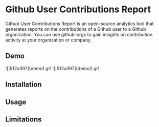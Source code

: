 # Github User Contributions Report
Github User Contributions Report is an open-source analytics tool that generates reports on the contributions of a Github user to a Github organization. You can use github-orgs to gain insights on contribution activity at your organization or company.  

## Demo
![|512x397](demo1.gif
![|512x397](demo2.gif


## Installation

## Usage

## Limitations
